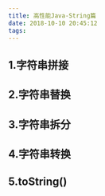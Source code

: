```yaml
---
title: 高性能Java-String篇
date: 2018-10-10 20:45:12
tags:
---
```

## 1.字符串拼接 ##
## 2.字符串替换 ##
## 3.字符串拆分 ##
## 4.字符串转换 ##
## 5.toString() ##
